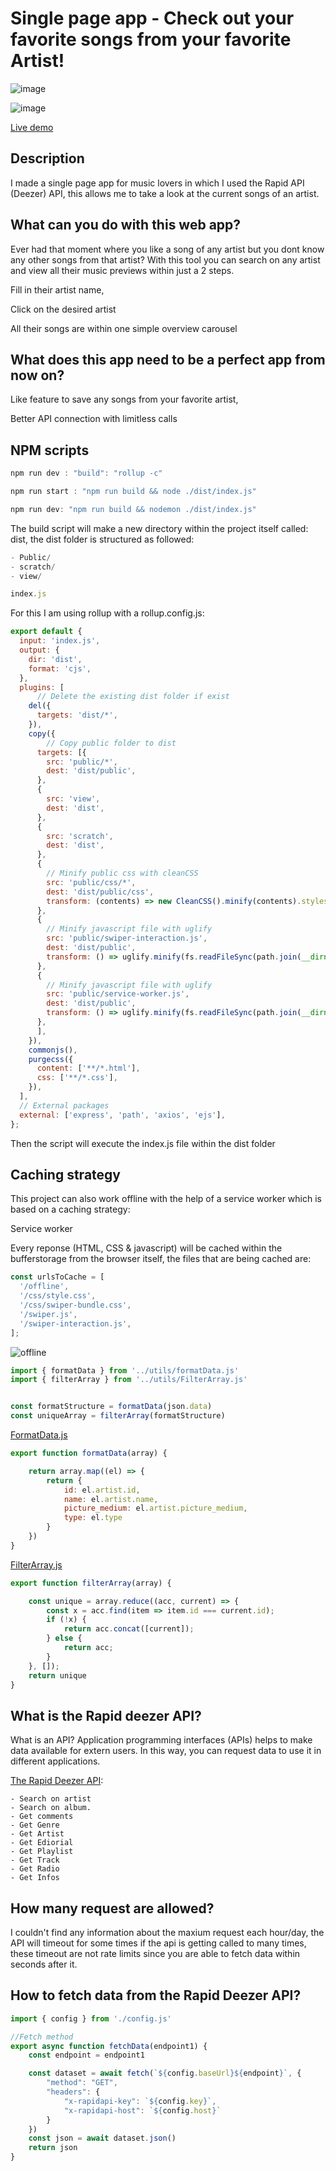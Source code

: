 # Single page app - Check out your favorite songs from your favorite Artist!


![image](https://raw.githubusercontent.com/RowinRuizendaal/web-app-from-scratch-2021/master/assets/documentation/home.jpg)

![image](https://raw.githubusercontent.com/RowinRuizendaal/web-app-from-scratch-2021/master/assets/documentation/teaser.png)


[Live demo](https://rowinruizendaal.github.io/web-app-from-scratch-2021/)


## Description

I made a single page app for music lovers in which I used the Rapid API (Deezer) API, this allows me to take a look at the current songs of an artist. 


## What can you do with this web app?

Ever had that moment where you like a song of any artist but you dont know any other songs from that artist? With this tool you can search on any artist and view all their music previews within just a 2 steps.

Fill in their artist name,

Click on the desired artist

All their songs are within one simple overview carousel



## What does this app need to be a perfect app from now on?

Like feature to save any songs from your favorite artist,

Better API connection with limitless calls

## NPM scripts

```js
npm run dev : "build": "rollup -c"
```

```js
npm run start : "npm run build && node ./dist/index.js"
```

```js
npm run dev: "npm run build && nodemon ./dist/index.js"
```

The build script will make a new directory within the project itself called: dist, the dist folder is structured as followed:

```js
- Public/
- scratch/
- view/

index.js

```
For this I am using rollup with a rollup.config.js:

```js
export default {
  input: 'index.js',
  output: {
    dir: 'dist',
    format: 'cjs',
  },
  plugins: [
      // Delete the existing dist folder if exist
    del({
      targets: 'dist/*',
    }),
    copy({
        // Copy public folder to dist
      targets: [{
        src: 'public/*',
        dest: 'dist/public',
      },
      {
        src: 'view',
        dest: 'dist',
      },
      {
        src: 'scratch',
        dest: 'dist',
      },
      {
        // Minify public css with cleanCSS
        src: 'public/css/*',
        dest: 'dist/public/css',
        transform: (contents) => new CleanCSS().minify(contents).styles,
      },
      {
        // Minify javascript file with uglify
        src: 'public/swiper-interaction.js',
        dest: 'dist/public',
        transform: () => uglify.minify(fs.readFileSync(path.join(__dirname, 'public', 'swiper-interaction.js'), 'utf8'), {}).code,
      },
      {
        // Minify javascript file with uglify
        src: 'public/service-worker.js',
        dest: 'dist/public',
        transform: () => uglify.minify(fs.readFileSync(path.join(__dirname, 'public', 'service-worker.js'), 'utf8'), {}).code,
      },
      ],
    }),
    commonjs(),
    purgecss({
      content: ['**/*.html'],
      css: ['**/*.css'],
    }),
  ],
  // External packages
  external: ['express', 'path', 'axios', 'ejs'],
};
```

Then the script will execute the index.js file within the dist folder


## Caching strategy

This project can also work offline with the help of a service worker which is based on a caching strategy:

Service worker

Every reponse (HTML, CSS & javascript) will be cached within the bufferstorage from the browser itself, the files that are being cached are:

```js
const urlsToCache = [
  '/offline',
  '/css/style.css',
  '/css/swiper-bundle.css',
  '/swiper.js',
  '/swiper-interaction.js',
];
```

![offline](https://raw.githubusercontent.com/RowinRuizendaal/progressive-web-apps-2021/master/docs/img/offline.png)

```js
import { formatData } from '../utils/formatData.js'
import { filterArray } from '../utils/FilterArray.js'


const formatStructure = formatData(json.data)
const uniqueArray = filterArray(formatStructure)

```

[FormatData.js](https://github.com/RowinRuizendaal/web-app-from-scratch-2021/blob/master/js/modules/utils/formatData.js)
```js
export function formatData(array) {

    return array.map((el) => {
        return {
            id: el.artist.id,
            name: el.artist.name,
            picture_medium: el.artist.picture_medium,
            type: el.type
        }
    })
}
```

[FilterArray.js](https://github.com/RowinRuizendaal/web-app-from-scratch-2021/blob/master/js/modules/utils/FilterArray.js)


```js
export function filterArray(array) {

    const unique = array.reduce((acc, current) => {
        const x = acc.find(item => item.id === current.id);
        if (!x) {
            return acc.concat([current]);
        } else {
            return acc;
        }
    }, []);
    return unique
}
```


## What is the Rapid deezer API?

What is an API? Application programming interfaces (APIs) helps to make data available for extern users. In this way, you can request data to use it in different applications.

[The Rapid Deezer API](https://rapidapi.com/deezerdevs/api/deezer-1):

    - Search on artist
    - Search on album.
    - Get comments
    - Get Genre
    - Get Artist
    - Get Ediorial
    - Get Playlist
    - Get Track
    - Get Radio
    - Get Infos

## How many request are allowed?

I couldn't find any information about the maxium request each hour/day, the API will timeout for some times if the api is getting called to many times, these timeout are not rate limits since you are able to fetch data within seconds after it.


## How to fetch data from the Rapid Deezer API?

```js
import { config } from './config.js'

//Fetch method
export async function fetchData(endpoint1) {
    const endpoint = endpoint1

    const dataset = await fetch(`${config.baseUrl}${endpoint}`, {
        "method": "GET",
        "headers": {
            "x-rapidapi-key": `${config.key}`,
            "x-rapidapi-host": `${config.host}`
        }
    })
    const json = await dataset.json()
    return json
}


```
